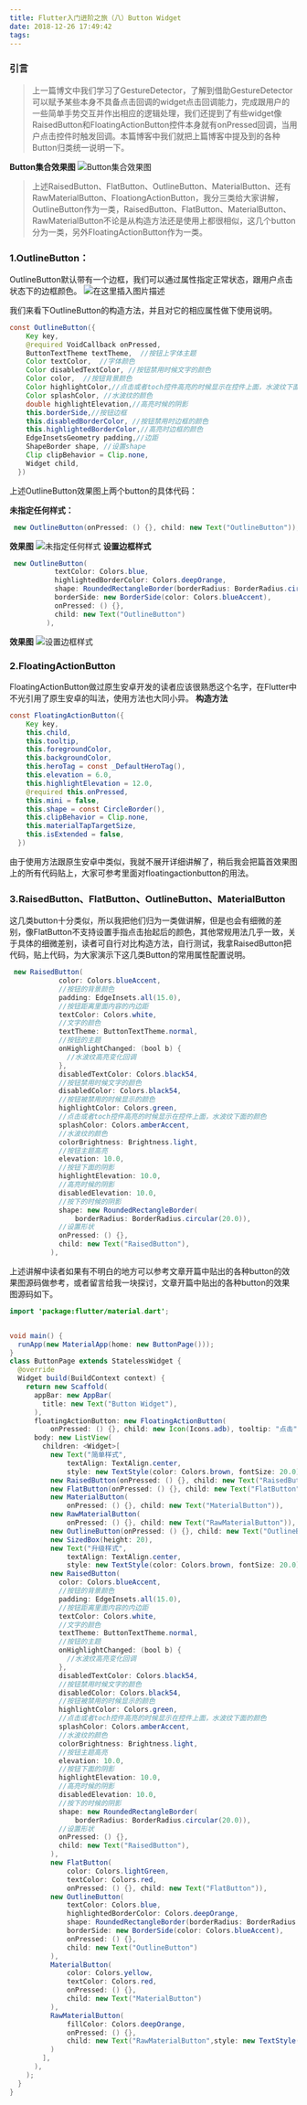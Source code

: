```yaml
---
title: Flutter入门进阶之旅（八）Button Widget
date: 2018-12-26 17:49:42
tags:
---
```

### 引言
>上一篇博文中我们学习了GestureDetector，了解到借助GestureDetector可以赋予某些本身不具备点击回调的widget点击回调能力，完成跟用户的一些简单手势交互并作出相应的逻辑处理，我们还提到了有些widget像RaisedButton和FloatingActionButton控件本身就有onPressed回调，当用户点击控件时触发回调。本篇博客中我们就把上篇博客中提及到的各种Button归类统一说明一下。

**Button集合效果图**
![Button集合效果图](http://upload-images.jianshu.io/upload_images/7274320-32e637cda1f1619d.gif?imageMogr2/auto-orient/strip)


> 上述RaisedButton、FlatButton、OutlineButton、MaterialButton、还有RawMaterialButton、FloationgActionButton，我分三类给大家讲解，OutlineButton作为一类，RaisedButton、FlatButton、MaterialButton、RawMaterialButton不论是从构造方法还是使用上都很相似，这几个button分为一类，另外FloatingActionButton作为一类。

### 1.OutlineButton：
OutlineButton默认带有一个边框，我们可以通过属性指定正常状态，跟用户点击状态下的边框颜色。
![在这里插入图片描述](http://upload-images.jianshu.io/upload_images/7274320-75050c34d38f528c.gif?imageMogr2/auto-orient/strip)

我们来看下OutlineButton的构造方法，并且对它的相应属性做下使用说明。
```java
const OutlineButton({
    Key key,
    @required VoidCallback onPressed,
    ButtonTextTheme textTheme,  //按钮上字体主题
    Color textColor,  //字体颜色
    Color disabledTextColor, //按钮禁用时候文字的颜色
    Color color,  //按钮背景颜色
    Color highlightColor,//点击或者toch控件高亮的时候显示在控件上面，水波纹下面的颜色
    Color splashColor, //水波纹的颜色
    double highlightElevation,//高亮时候的阴影
    this.borderSide,//按钮边框
    this.disabledBorderColor, //按钮禁用时边框的颜色
    this.highlightedBorderColor,//高亮时边框的颜色
    EdgeInsetsGeometry padding,//边距
    ShapeBorder shape, //设置shape
    Clip clipBehavior = Clip.none,
    Widget child,
  }) 
  ```
上述OutlineButton效果图上两个button的具体代码：

**未指定任何样式：**
```java
 new OutlineButton(onPressed: () {}, child: new Text("OutlineButton")),
 ```
 **效果图**
 ![未指定任何样式](http://upload-images.jianshu.io/upload_images/7274320-f2b5a7c4dd4b75aa.png?imageMogr2/auto-orient/strip%7CimageView2/2/w/1240)
 **设置边框样式**
 ```java
  new OutlineButton(
            textColor: Colors.blue,
            highlightedBorderColor: Colors.deepOrange,
            shape: RoundedRectangleBorder(borderRadius: BorderRadius.circular(20.0)),
            borderSide: new BorderSide(color: Colors.blueAccent),
            onPressed: () {},
            child: new Text("OutlineButton")
          ),
```

**效果图**
![设置边框样式](http://upload-images.jianshu.io/upload_images/7274320-0eaf3474f0ac4e3b.png?imageMogr2/auto-orient/strip%7CimageView2/2/w/1240)

### 2.FloatingActionButton
FloatingActionButton做过原生安卓开发的读者应该很熟悉这个名字，在Flutter中不光引用了原生安卓的叫法，使用方法也大同小异。
**构造方法**

```java
const FloatingActionButton({
    Key key,
    this.child,
    this.tooltip,
    this.foregroundColor,
    this.backgroundColor,
    this.heroTag = const _DefaultHeroTag(),
    this.elevation = 6.0,
    this.highlightElevation = 12.0,
    @required this.onPressed,
    this.mini = false,
    this.shape = const CircleBorder(),
    this.clipBehavior = Clip.none,
    this.materialTapTargetSize,
    this.isExtended = false,
  })
  ```
  由于使用方法跟原生安卓中类似，我就不展开详细讲解了，稍后我会把篇首效果图上的所有代码贴上，大家可参考里面对floatingactionbutton的用法。
### 3.RaisedButton、FlatButton、OutlineButton、MaterialButton
这几类button十分类似，所以我把他们归为一类做讲解，但是也会有细微的差别，像FlatButton不支持设置手指点击抬起后的颜色，其他常规用法几乎一致，关于具体的细微差别，读者可自行对比构造方法，自行测试，我拿RaisedButton把代码，贴上代码，为大家演示下这几类Button的常用属性配置说明。

```java
 new RaisedButton(
            color: Colors.blueAccent,
            //按钮的背景颜色
            padding: EdgeInsets.all(15.0),
            //按钮距离里面内容的内边距
            textColor: Colors.white,
            //文字的颜色
            textTheme: ButtonTextTheme.normal,
            //按钮的主题
            onHighlightChanged: (bool b) {
              //水波纹高亮变化回调
            },
            disabledTextColor: Colors.black54,
            //按钮禁用时候文字的颜色
            disabledColor: Colors.black54,
            //按钮被禁用的时候显示的颜色
            highlightColor: Colors.green,
            //点击或者toch控件高亮的时候显示在控件上面，水波纹下面的颜色
            splashColor: Colors.amberAccent,
            //水波纹的颜色
            colorBrightness: Brightness.light,
            //按钮主题高亮
            elevation: 10.0,
            //按钮下面的阴影
            highlightElevation: 10.0,
            //高亮时候的阴影
            disabledElevation: 10.0,
            //按下的时候的阴影
            shape: new RoundedRectangleBorder(
                borderRadius: BorderRadius.circular(20.0)),
            //设置形状
            onPressed: () {},
            child: new Text("RaisedButton"),
          ),
  ```


上述讲解中读者如果有不明白的地方可以参考文章开篇中贴出的各种button的效果图源码做参考，或者留言给我一块探讨，文章开篇中贴出的各种button的效果图源码如下。
```java
import 'package:flutter/material.dart';


void main() {
  runApp(new MaterialApp(home: new ButtonPage()));
}
class ButtonPage extends StatelessWidget {
  @override
  Widget build(BuildContext context) {
    return new Scaffold(
      appBar: new AppBar(
        title: new Text("Button Widget"),
      ),
      floatingActionButton: new FloatingActionButton(
          onPressed: () {}, child: new Icon(Icons.adb), tooltip: "点击"),
      body: new ListView(
        children: <Widget>[
          new Text("简单样式",
              textAlign: TextAlign.center,
              style: new TextStyle(color: Colors.brown, fontSize: 20.0)),
          new RaisedButton(onPressed: () {}, child: new Text("RaisedButton")),
          new FlatButton(onPressed: () {}, child: new Text("FlatButton")),
          new MaterialButton(
              onPressed: () {}, child: new Text("MaterialButton")),
          new RawMaterialButton(
              onPressed: () {}, child: new Text("RawMaterialButton")),
          new OutlineButton(onPressed: () {}, child: new Text("OutlineButton")),
          new SizedBox(height: 20),
          new Text("升级样式",
              textAlign: TextAlign.center,
              style: new TextStyle(color: Colors.brown, fontSize: 20.0)),
          new RaisedButton(
            color: Colors.blueAccent,
            //按钮的背景颜色
            padding: EdgeInsets.all(15.0),
            //按钮距离里面内容的内边距
            textColor: Colors.white,
            //文字的颜色
            textTheme: ButtonTextTheme.normal,
            //按钮的主题
            onHighlightChanged: (bool b) {
              //水波纹高亮变化回调
            },
            disabledTextColor: Colors.black54,
            //按钮禁用时候文字的颜色
            disabledColor: Colors.black54,
            //按钮被禁用的时候显示的颜色
            highlightColor: Colors.green,
            //点击或者toch控件高亮的时候显示在控件上面，水波纹下面的颜色
            splashColor: Colors.amberAccent,
            //水波纹的颜色
            colorBrightness: Brightness.light,
            //按钮主题高亮
            elevation: 10.0,
            //按钮下面的阴影
            highlightElevation: 10.0,
            //高亮时候的阴影
            disabledElevation: 10.0,
            //按下的时候的阴影
            shape: new RoundedRectangleBorder(
                borderRadius: BorderRadius.circular(20.0)),
            //设置形状
            onPressed: () {},
            child: new Text("RaisedButton"),
          ),
          new FlatButton(
              color: Colors.lightGreen,
              textColor: Colors.red,
              onPressed: () {}, child: new Text("FlatButton")),
          new OutlineButton(
              textColor: Colors.blue,
              highlightedBorderColor: Colors.deepOrange,
              shape: RoundedRectangleBorder(borderRadius: BorderRadius.circular(20.0)),
              borderSide: new BorderSide(color: Colors.blueAccent),
              onPressed: () {},
              child: new Text("OutlineButton")
          ),
          MaterialButton(
              color: Colors.yellow,
              textColor: Colors.red,
              onPressed: () {},
              child: new Text("MaterialButton")
          ),
          RawMaterialButton(
              fillColor: Colors.deepOrange,
              onPressed: () {},
              child: new Text("RawMaterialButton",style: new TextStyle(color: Colors.white),)
          )
        ],
      ),
    );
  }
}
``` 


